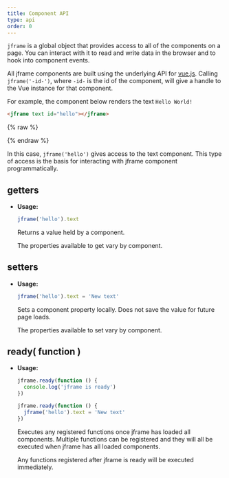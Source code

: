 ```yaml
---
title: Component API
type: api
order: 0
---
```


`jframe` is a global object that provides access to all of the components on a page. You can interact with it to read and write data in the browser and to hook into component events.

All jframe components are built using the underlying API for [vue.js](https://vuejs.org). Calling `jframe('-id-')`, where `-id-` is the id of the component, will give a handle to the Vue instance for that component.

For example, the component below renders the text `Hello World!`

``` html
<jframe text id="hello"></jframe>
```
{% raw %}
<div class="demo">
  <jframe text id="hello"></jframe>
</div>
{% endraw %}

In this case, `jframe('hello')` gives access to the text component. This type of access is the basis for interacting with jframe component programmatically.

## getters

- **Usage:**

  ``` js
  jframe('hello').text
  ```

  Returns a value held by a component.

  The properties available to get vary by component.

## setters

- **Usage:**

  ``` js
  jframe('hello').text = 'New text'
  ```

  Sets a component property locally. Does not save the value for future page loads.

  The properties available to set vary by component.

## ready( function )

- **Usage:**

  ``` js
  jframe.ready(function () {
    console.log('jframe is ready')
  })

  jframe.ready(function () {
    jframe('hello').text = 'New text'
  })
  ```

  Executes any registered functions once jframe has loaded all components. Multiple functions can be registered and they will all be executed when jframe has all loaded components.

  Any functions registered after jframe is ready will be executed immediately.
